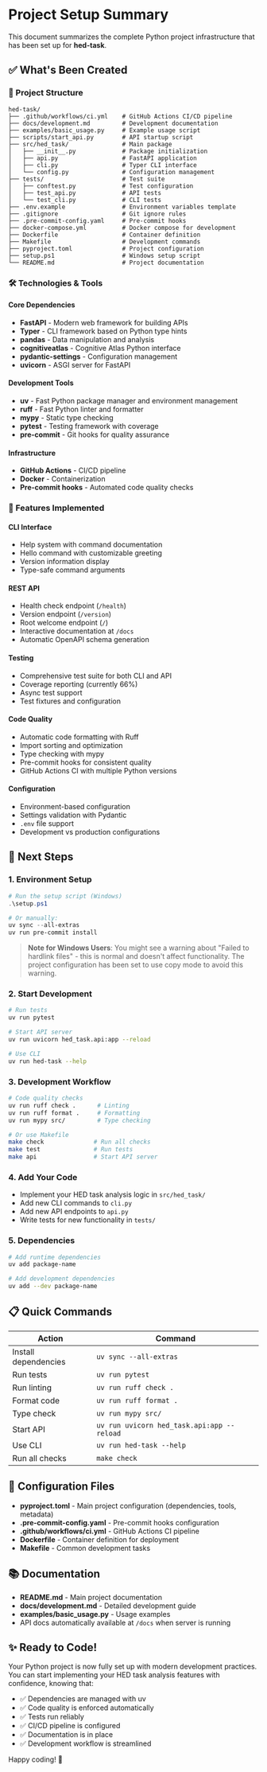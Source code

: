 # Project Setup Summary

This document summarizes the complete Python project infrastructure that has been set up for **hed-task**.

## ✅ What's Been Created

### 📁 Project Structure
```
hed-task/
├── .github/workflows/ci.yml    # GitHub Actions CI/CD pipeline
├── docs/development.md         # Development documentation
├── examples/basic_usage.py     # Example usage script
├── scripts/start_api.py        # API startup script
├── src/hed_task/               # Main package
│   ├── __init__.py             # Package initialization
│   ├── api.py                  # FastAPI application
│   ├── cli.py                  # Typer CLI interface
│   └── config.py               # Configuration management
├── tests/                      # Test suite
│   ├── conftest.py             # Test configuration
│   ├── test_api.py             # API tests
│   └── test_cli.py             # CLI tests
├── .env.example                # Environment variables template
├── .gitignore                  # Git ignore rules
├── .pre-commit-config.yaml     # Pre-commit hooks
├── docker-compose.yml          # Docker compose for development
├── Dockerfile                  # Container definition
├── Makefile                    # Development commands
├── pyproject.toml              # Project configuration
├── setup.ps1                   # Windows setup script
└── README.md                   # Project documentation
```

### 🛠️ Technologies & Tools

#### Core Dependencies
- **FastAPI** - Modern web framework for building APIs
- **Typer** - CLI framework based on Python type hints
- **pandas** - Data manipulation and analysis
- **cognitiveatlas** - Cognitive Atlas Python interface
- **pydantic-settings** - Configuration management
- **uvicorn** - ASGI server for FastAPI

#### Development Tools
- **uv** - Fast Python package manager and environment management
- **ruff** - Fast Python linter and formatter
- **mypy** - Static type checking
- **pytest** - Testing framework with coverage
- **pre-commit** - Git hooks for quality assurance

#### Infrastructure
- **GitHub Actions** - CI/CD pipeline
- **Docker** - Containerization
- **Pre-commit hooks** - Automated code quality checks

### 🚀 Features Implemented

#### CLI Interface
- Help system with command documentation
- Hello command with customizable greeting
- Version information display
- Type-safe command arguments

#### REST API
- Health check endpoint (`/health`)
- Version endpoint (`/version`)
- Root welcome endpoint (`/`)
- Interactive documentation at `/docs`
- Automatic OpenAPI schema generation

#### Testing
- Comprehensive test suite for both CLI and API
- Coverage reporting (currently 66%)
- Async test support
- Test fixtures and configuration

#### Code Quality
- Automatic code formatting with Ruff
- Import sorting and optimization
- Type checking with mypy
- Pre-commit hooks for consistent quality
- GitHub Actions CI with multiple Python versions

#### Configuration
- Environment-based configuration
- Settings validation with Pydantic
- `.env` file support
- Development vs production configurations

## 🎯 Next Steps

### 1. **Environment Setup**
```powershell
# Run the setup script (Windows)
.\setup.ps1

# Or manually:
uv sync --all-extras
uv run pre-commit install
```

> **Note for Windows Users**: You might see a warning about "Failed to hardlink files" - this is normal and doesn't affect functionality. The project configuration has been set to use copy mode to avoid this warning.

### 2. **Start Development**
```bash
# Run tests
uv run pytest

# Start API server
uv run uvicorn hed_task.api:app --reload

# Use CLI
uv run hed-task --help
```

### 3. **Development Workflow**
```bash
# Code quality checks
uv run ruff check .      # Linting
uv run ruff format .     # Formatting
uv run mypy src/         # Type checking

# Or use Makefile
make check              # Run all checks
make test               # Run tests
make api                # Start API server
```

### 4. **Add Your Code**
- Implement your HED task analysis logic in `src/hed_task/`
- Add new CLI commands to `cli.py`
- Add new API endpoints to `api.py`
- Write tests for new functionality in `tests/`

### 5. **Dependencies**
```bash
# Add runtime dependencies
uv add package-name

# Add development dependencies
uv add --dev package-name
```

## 📋 Quick Commands

| Action | Command |
|--------|---------|
| Install dependencies | `uv sync --all-extras` |
| Run tests | `uv run pytest` |
| Run linting | `uv run ruff check .` |
| Format code | `uv run ruff format .` |
| Type check | `uv run mypy src/` |
| Start API | `uv run uvicorn hed_task.api:app --reload` |
| Use CLI | `uv run hed-task --help` |
| Run all checks | `make check` |

## 🔧 Configuration Files

- **pyproject.toml** - Main project configuration (dependencies, tools, metadata)
- **.pre-commit-config.yaml** - Pre-commit hooks configuration
- **.github/workflows/ci.yml** - GitHub Actions CI pipeline
- **Dockerfile** - Container definition for deployment
- **Makefile** - Common development tasks

## 📚 Documentation

- **README.md** - Main project documentation
- **docs/development.md** - Detailed development guide
- **examples/basic_usage.py** - Usage examples
- API docs automatically available at `/docs` when server is running

## ✨ Ready to Code!

Your Python project is now fully set up with modern development practices. You can start implementing your HED task analysis features with confidence, knowing that:

- ✅ Dependencies are managed with uv
- ✅ Code quality is enforced automatically
- ✅ Tests run reliably
- ✅ CI/CD pipeline is configured
- ✅ Documentation is in place
- ✅ Development workflow is streamlined

Happy coding! 🚀
